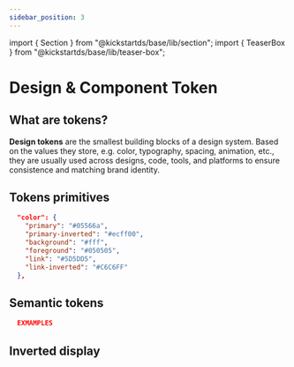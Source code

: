 ```yaml
---
sidebar_position: 3
---
```


import { Section } from "@kickstartds/base/lib/section";
import { TeaserBox } from "@kickstartds/base/lib/teaser-box";

# Design & Component Token

## What are tokens?

**Design tokens** are the smallest building blocks of a design system. Based on the values they store, e.g. color, typography, spacing, animation, etc., they are usually used across designs, code, tools, and platforms to ensure consistence and matching brand identity.

<Section spaceBefore="none" spaceAfter="none" width="full">
  <TeaserBox
    link={{
      size: 'small',
      href: '/docs/basics/tokens/generate-token-set',
      label: "How to generate a token set?",
      variant: "outline",
    }}
    text="Text todo"
    topic="Design tokens"
  />
  <TeaserBox
    link={{
      size: 'small',
      href: '/docs/basics/tokens/component-tokens/',
      label: "Why do I need these?",
      variant: "outline",
    }}
    text="Text todo"
    topic="Component tokens"
  />
</Section>

## Tokens primitives

```json title="token-primitives.json"
  "color": {
    "primary": "#05566a",
    "primary-inverted": "#ecff00",
    "background": "#fff",
    "foreground": "#050505",
    "link": "#5D5DD5",
    "link-inverted": "#C6C6FF"
  },
```

## Semantic tokens

```json title="token-primitives.json"
  EXMAMPLES
```

## Inverted display
